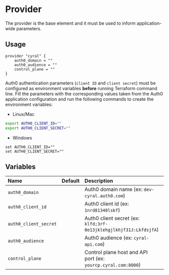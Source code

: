 # Provider

The provider is the base element and it must be used to inform application-wide parameters.

## Usage

```hcl
provider "cyral" {
    auth0_domain = ""
    auth0_audience = ""
    control_plane = ""
}
```

Auth0 authentication parameters (`client ID` and `client secret`) must be configured as environment variables **before** running Terraform command line. Fill the parameters with the corresponding values taken from the Auth0 application configuration and run the following commands to create the environment variables:

- Linux/Mac

```bash
export AUTH0_CLIENT_ID=""
export AUTH0_CLIENT_SECRET=""
```

- Windows

```
set AUTH0_CLIENT_ID=""
set AUTH0_CLIENT_SECRET=""
```

## Variables

|  Name                    |  Default  |  Description                                                      | Required |
|:-------------------------|:---------:|:------------------------------------------------------------------|:--------:|
| `auth0_domain`           |           | Auth0 domain name (ex: `dev-cyral.auth0.com`)                     | Yes      |
| `auth0_client_id`        |           | Auth0 client id (ex: `1nrd81340lskf`)                             | Yes      |
| `auth0_client_secret`    |           | Auth0 client secret (ex: `klfd;3rf-0e13jklehgjlkhjf31J:LkfdsjfA`) | Yes      |
| `auth0_audience`         |           | Auth0 audience (ex: `cyral-api.com`)                              | Yes      |
| `control_plane`          |           | Control plane host and API port (ex: `yourcp.cyral.com:8000`)                       | Yes      |
